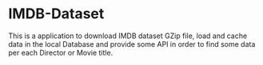 # IMDB-Dataset
This is a application to download IMDB dataset GZip file, load and cache data in the local Database and provide some API in order to find some data per each Director or Movie title.
